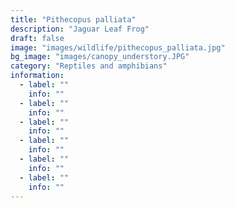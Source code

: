 ```yaml
---
title: "Pithecopus palliata"
description: "Jaguar Leaf Frog"
draft: false
image: "images/wildlife/pithecopus_palliata.jpg"
bg_image: "images/canopy_understory.JPG"
category: "Reptiles and amphibians"
information:
  - label: ""
    info: ""
  - label: ""
    info: ""
  - label: ""
    info: ""
  - label: ""
    info: ""
  - label: ""
    info: ""
  - label: ""
    info: ""
---
```

